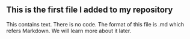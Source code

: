 ## This is the first file I added to my repository
This contains text. There is no code. The format of this file is .md which refers Markdown.
We will learn more about it later. 
